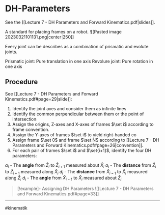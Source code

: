 # DH-Parameters
See the [[Lecture 7 - DH Parameters and Forward Kinematics.pdf|slides]].

A standard for placing frames on a robot.
![[Pasted image 20230321101131.png|center|250]]

Every joint can be describes as a combination of prismatic and evolute joints.

Prismatic joint: Pure translation in one axis
Revolure joint: Pure rotation in one axis

## Procedure
See [[Lecture 7 - DH Parameters and Forward Kinematics.pdf#page=29|slide]]:

1. Identify the joint axes and consider them as infinite lines
2. Identify the common perpendicular between them or the point of intersection
3. Assign the origins, Z-axes and X-axes of frames $\set i$ according to frame convention.
4. Assign the Y-axes of frames $\set i$ to yield right-handed co
5. Assign frame $\set 0$ and frame $\set N$ according to [[Lecture 7 - DH Parameters and Forward Kinematics.pdf#page=26|convention]].
6. For each pair of frames $\set i$ and $\set{i+1}$, identify the four DH parameters:

$\alpha_i$ - The **angle** from $\hat{Z}_i$ to $\hat{Z}_{i+1}$ measured about $\hat{X}_i$
$a_i$ - The **distance** from $\hat{Z}_i$ to $\hat{Z}_{i+1}$ measured along $\hat{X}_i$
$d_i$ - The **distance** from $\hat{X}_{i-1}$ to $\hat{X}_i$ measured along $\hat{Z}_i$
$d_i$ - The **angle** from $\hat{X}_{i-1}$ to $\hat{X}_i$ measured about $\hat{Z}_i$

>[!example]- Assigning DH Parameters
>![[Lecture 7 - DH Parameters and Forward Kinematics.pdf#page=33]]

---
#kinematik 
